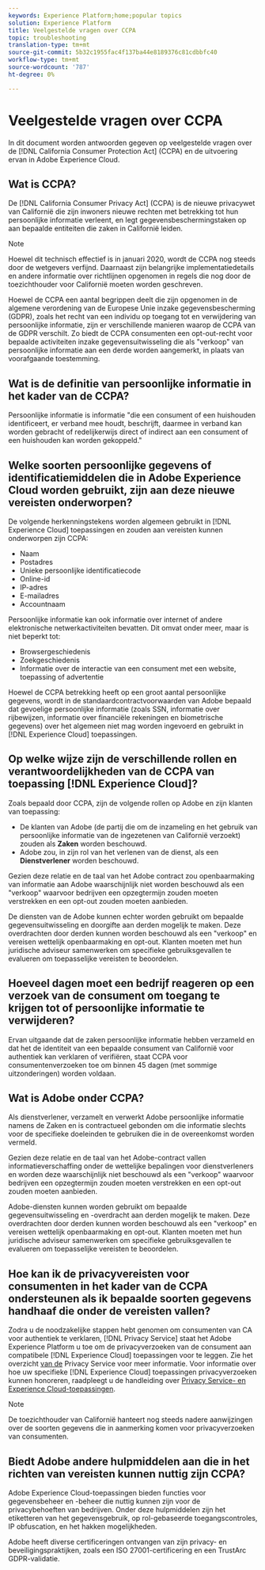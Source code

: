 ```yaml
---
keywords: Experience Platform;home;popular topics
solution: Experience Platform
title: Veelgestelde vragen over CCPA
topic: troubleshooting
translation-type: tm+mt
source-git-commit: 5b32c1955fac4f137ba44e8189376c81cdbbfc40
workflow-type: tm+mt
source-wordcount: '787'
ht-degree: 0%

---
```



# Veelgestelde vragen over CCPA

In dit document worden antwoorden gegeven op veelgestelde vragen over de [!DNL California Consumer Protection Act] (CCPA) en de uitvoering ervan in Adobe Experience Cloud.

## Wat is CCPA?

De [!DNL California Consumer Privacy Act] (CCPA) is de nieuwe privacywet van Californië die zijn inwoners nieuwe rechten met betrekking tot hun persoonlijke informatie verleent, en legt gegevensbeschermingstaken op aan bepaalde entiteiten die zaken in Californië leiden.

>[!NOTE]
>
>Hoewel dit technisch effectief is in januari 2020, wordt de CCPA nog steeds door de wetgevers verfijnd. Daarnaast zijn belangrijke implementatiedetails en andere informatie over richtlijnen opgenomen in regels die nog door de toezichthouder voor Californië moeten worden geschreven.

Hoewel de CCPA een aantal begrippen deelt die zijn opgenomen in de algemene verordening van de Europese Unie inzake gegevensbescherming (GDPR), zoals het recht van een individu op toegang tot en verwijdering van persoonlijke informatie, zijn er verschillende manieren waarop de CCPA van de GDPR verschilt. Zo biedt de CCPA consumenten een opt-out-recht voor bepaalde activiteiten inzake gegevensuitwisseling die als &quot;verkoop&quot; van persoonlijke informatie aan een derde worden aangemerkt, in plaats van voorafgaande toestemming.

## Wat is de definitie van persoonlijke informatie in het kader van de CCPA?

Persoonlijke informatie is informatie &quot;die een consument of een huishouden identificeert, er verband mee houdt, beschrijft, daarmee in verband kan worden gebracht of redelijkerwijs direct of indirect aan een consument of een huishouden kan worden gekoppeld.&quot;

## Welke soorten persoonlijke gegevens of identificatiemiddelen die in Adobe Experience Cloud worden gebruikt, zijn aan deze nieuwe vereisten onderworpen?

De volgende herkenningstekens worden algemeen gebruikt in [!DNL Experience Cloud] toepassingen en zouden aan vereisten kunnen onderworpen zijn CCPA:

- Naam
- Postadres
- Unieke persoonlijke identificatiecode
- Online-id
- IP-adres
- E-mailadres
- Accountnaam

Persoonlijke informatie kan ook informatie over internet of andere elektronische netwerkactiviteiten bevatten. Dit omvat onder meer, maar is niet beperkt tot:

- Browsergeschiedenis
- Zoekgeschiedenis
- Informatie over de interactie van een consument met een website, toepassing of advertentie

Hoewel de CCPA betrekking heeft op een groot aantal persoonlijke gegevens, wordt in de standaardcontractvoorwaarden van Adobe bepaald dat gevoelige persoonlijke informatie (zoals SSN, informatie over rijbewijzen, informatie over financiële rekeningen en biometrische gegevens) over het algemeen niet mag worden ingevoerd en gebruikt in [!DNL Experience Cloud] toepassingen.

## Op welke wijze zijn de verschillende rollen en verantwoordelijkheden van de CCPA van toepassing [!DNL Experience Cloud]?

Zoals bepaald door CCPA, zijn de volgende rollen op Adobe en zijn klanten van toepassing:

- De klanten van Adobe (de partij die om de inzameling en het gebruik van persoonlijke informatie van de ingezetenen van Californië verzoekt) zouden als **Zaken** worden beschouwd.
- Adobe zou, in zijn rol van het verlenen van de dienst, als een **Dienstverlener** worden beschouwd.

Gezien deze relatie en de taal van het Adobe contract zou openbaarmaking van informatie aan Adobe waarschijnlijk niet worden beschouwd als een &quot;verkoop&quot; waarvoor bedrijven een opzegtermijn zouden moeten verstrekken en een opt-out zouden moeten aanbieden.

De diensten van de Adobe kunnen echter worden gebruikt om bepaalde gegevensuitwisseling en doorgifte aan derden mogelijk te maken. Deze overdrachten door derden kunnen worden beschouwd als een &quot;verkoop&quot; en vereisen wettelijk openbaarmaking en opt-out.  Klanten moeten met hun juridische adviseur samenwerken om specifieke gebruiksgevallen te evalueren om toepasselijke vereisten te beoordelen.

## Hoeveel dagen moet een bedrijf reageren op een verzoek van de consument om toegang te krijgen tot of persoonlijke informatie te verwijderen?

Ervan uitgaande dat de zaken persoonlijke informatie hebben verzameld en dat het de identiteit van een bepaalde consument van Californië voor authentiek kan verklaren of verifiëren, staat CCPA voor consumentenverzoeken toe om binnen 45 dagen (met sommige uitzonderingen) worden voldaan.

## Wat is Adobe onder CCPA?

Als dienstverlener, verzamelt en verwerkt Adobe persoonlijke informatie namens de Zaken en is contractueel gebonden om die informatie slechts voor de specifieke doeleinden te gebruiken die in de overeenkomst worden vermeld.

Gezien deze relatie en de taal van het Adobe-contract vallen informatieverschaffing onder de wettelijke bepalingen voor dienstverleners en worden deze waarschijnlijk niet beschouwd als een &quot;verkoop&quot; waarvoor bedrijven een opzegtermijn zouden moeten verstrekken en een opt-out zouden moeten aanbieden.

Adobe-diensten kunnen worden gebruikt om bepaalde gegevensuitwisseling en -overdracht aan derden mogelijk te maken. Deze overdrachten door derden kunnen worden beschouwd als een &quot;verkoop&quot; en vereisen wettelijk openbaarmaking en opt-out.  Klanten moeten met hun juridische adviseur samenwerken om specifieke gebruiksgevallen te evalueren om toepasselijke vereisten te beoordelen.

## Hoe kan ik de privacyvereisten voor consumenten in het kader van de CCPA ondersteunen als ik bepaalde soorten gegevens handhaaf die onder de vereisten vallen?

Zodra u de noodzakelijke stappen hebt genomen om consumenten van CA voor authentiek te verklaren, [!DNL Privacy Service] staat het Adobe Experience Platform u toe om de privacyverzoeken van de consument aan compatibele [!DNL Experience Cloud] toepassingen voor te leggen. Zie het overzicht [van de](../home.md) Privacy Service voor meer informatie. Voor informatie over hoe uw specifieke [!DNL Experience Cloud] toepassingen privacyverzoeken kunnen honoreren, raadpleegt u de handleiding over [Privacy Service- en Experience Cloud-toepassingen](../experience-cloud-apps.md).

>[!NOTE]
>
>De toezichthouder van Californië hanteert nog steeds nadere aanwijzingen over de soorten gegevens die in aanmerking komen voor privacyverzoeken van consumenten.

## Biedt Adobe andere hulpmiddelen aan die in het richten van vereisten kunnen nuttig zijn CCPA?

Adobe Experience Cloud-toepassingen bieden functies voor gegevensbeheer en -beheer die nuttig kunnen zijn voor de privacybehoeften van bedrijven. Onder deze hulpmiddelen zijn het etiketteren van het gegevensgebruik, op rol-gebaseerde toegangscontroles, IP obfuscation, en het hakken mogelijkheden.

Adobe heeft diverse certificeringen ontvangen van zijn privacy- en beveiligingspraktijken, zoals een ISO 27001-certificering en een TrustArc GDPR-validatie.